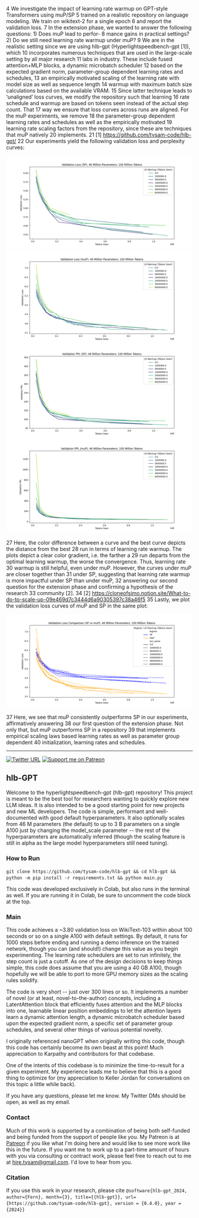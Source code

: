 
4 We investigate the impact of learning rate warmup on GPT-style Transformers using muP/SP
5 trained on a realistic repository on language modeling. We train on wikitext-2 for a single epoch
6 and report the validation loss.
7 In the extension phase, we wanted to answer the following questions: 1) Does muP lead to perfor-
8 mance gains in practical settings? 2) Do we still need learning rate warmup under muP?
9 We are in the realistic setting since we are using hlb-gpt (Hyperlightspeedbench-gpt [1]), which
10 incorporates numerous techniques that are used in the large-scale setting by all major research
11 labs in industry. These include fused attention+MLP blocks, a dynamic microbatch scheduler
12 based on the expected gradient norm, parameter-group dependent learning rates and schedules,
13 an empirically motivated scaling of the learning rate with model size as well as sequence length
14 warmup with maximum batch size calculations based on the available VRAM.
15 Since latter technique leads to ‘unaligned’ loss curves, we modify the repository such that learning
16 rate schedule and warmup are based on tokens seen instead of the actual step count. That
17 way we ensure that loss curves across runs are aligned. For the muP experiments, we remove
18 the parameter-group dependent learning rates and schedules as well as the empirically motivated
19 learning rate scaling factors from the repository, since these are techniques that muP natively
20 implements.
21 [1] https://github.com/tysam-code/hlb-gpt/
22 Our experiments yield the following validation loss and perplexity curves:

![image](sp_validation_loss.png)
![image](mup_validation_loss.png)
![image](sp_validation_ppl.png)
![image](mup_validation_ppl.png)

27 Here, the color difference between a curve and the best curve depicts the distance from the best
28 run in terms of learning rate warmup. The plots depict a clear color gradient, i.e. the farther a
29 run departs from the optimal learning warmup, the worse the convergence. Thus, learning rate
30 warmup is still helpful, even under muP. However, the curves under muP are closer together than
31 under SP, suggesting that learning rate warmup is more impactful under SP than under muP,
32 answering our second question for the extension phase and confirming a hypothesis of the research
33 community [2].
34 [2] https://cloneofsimo.notion.site/What-to-do-to-scale-up-09e469d7c3444d6a90305397c38a46f5
35 Lastly, we plot the validation loss curves of muP and SP in the same plot:

![image](comparison_validation_loss.png)

37 Here, we see that muP consistently outperforms SP in our experiments, affirmatively answering
38 our first question of the extension phase. Not only that, but muP outperforms SP in a repository
39 that implements empirical scaling laws based learning rates as well as parameter group dependent
40 initialization, learning rates and schedules.

---

[![Twitter URL](https://img.shields.io/twitter/url/https/twitter.com/hi_tysam.svg?style=social&label=Follow%20%40TySam_And)](https://twitter.com/hi_tysam) [![Support me on Patreon](https://img.shields.io/endpoint.svg?url=https%3A%2F%2Fshieldsio-patreon.vercel.app%2Fapi%3Fusername%3Dtysam%26type%3Dpatrons%26suffix%3Dsponsors&style=flat)](https://patreon.com/tysam)

## hlb-GPT

Welcome to the hyperlightspeedbench-gpt (hlb-gpt) repository! This project is meant to be the best tool for researchers wanting to quickly explore new LLM ideas. It is also intended to be a good starting point for new projects and new ML developers. The code is simple, performant and well-documented with good default hyperparameters. It also optionally scales from 46 M parameters (the default) to up to 3 B parameters on a single A100 just by changing the model_scale parameter -- the rest of the hyperparameters are automatically inferred (though the scaling feature is still in alpha as the large model hyperparameters still need tuning).

### How to Run


`git clone https://github.com/tysam-code/hlb-gpt && cd hlb-gpt && python -m pip install -r requirements.txt && python main.py`


This code was developed exclusively in Colab, but also runs in the terminal as well. If you are running it in Colab, be sure to uncomment the code block at the top.

### Main

This code achieves a ~3.80 validation loss on WikiText-103 within about 100 seconds or so on a single A100 with default settings. By default, it runs for 1000 steps before ending and running a demo inference on the trained network, though you can (and should!) change this value as you begin experimenting. The learning rate schedulers are set to run infinitely, the step count is just a cutoff. As one of the design decisions to keep things simple, this code does assume that you are using a 40 GB A100, though hopefully we will be able to port to more GPU memory sizes as the scaling rules solidify.

The code is very short -- just over 300 lines or so. It implements a number of novel (or at least, novel-to-the-author) concepts, including a LatentAttention block that efficiently fuses attention and the MLP blocks into one, learnable linear position embeddings to let the attention layers learn a dynamic attention length, a dynamic microbatch scheduler based upon the expected gradient norm, a specific set of parameter group schedules, and several other things of various potential novelty.

I originally referenced nanoGPT when originally writing this code, though this code has certainly become its own beast at this point! Much appreciation to Karpathy and contributors for that codebase.

One of the intents of this codebase is to minimize the time-to-result for a given experiment. My experience leads me to believe that this is a good thing to optimize for (my appreciation to Keller Jordan for conversations on this topic a little while back).

If you have any questions, please let me know. My Twitter DMs should be open, as well as my email.

### Contact

Much of this work is supported by a combination of being both self-funded and being funded from the support of people like you. My Patreon is at [Patreon](https://www.patreon.com/user/posts?u=83632131) if you like what I'm doing here and would like to see more work like this in the future. If you want me to work up to a part-time amount of hours with you via consulting or contract work, please feel free to reach out to me at hire.tysam@gmail.com. I'd love to hear from you.

### Citation

If you use this work in your research, please cite
`@software{hlb-gpt_2024,
   author={Fern},
   month={3},
   title={{hlb-gpt}},
   url={https://github.com/tysam-code/hlb-gpt},
   version = {0.4.0},
   year = {2024}}`
